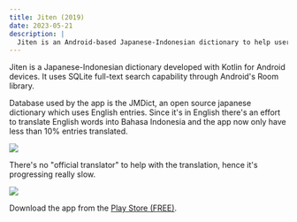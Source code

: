 ```yaml
---
title: Jiten (2019)
date: 2023-05-21
description: |
  Jiten is an Android-based Japanese-Indonesian dictionary to help user browse words using katakana, hiragana, and kanji.
---
```


Jiten is a Japanese-Indonesian dictionary developed with Kotlin for Android devices. It uses SQLite full-text search capability through Android's Room library. 

Database used by the app is the JMDict, an open source japanese dictionary which uses English entries. Since it's in English there's an effort to translate English words into Bahasa Indonesia and the app now only have less than 10% entries translated. 

<img src="/images/portfolios/jiten-1.jpg" class="h-96 w-full object-cover"/>

There's no "official translator" to help with the translation, hence it's progressing really slow. 

<img src="/images/portfolios/jiten-2.jpg" class="h-96 w-full object-cover"/>

Download the app from the <a href="https://play.google.com/store/apps/details?id=id.droidindonesia.jiten" target="_blank">Play Store (FREE)</a>.